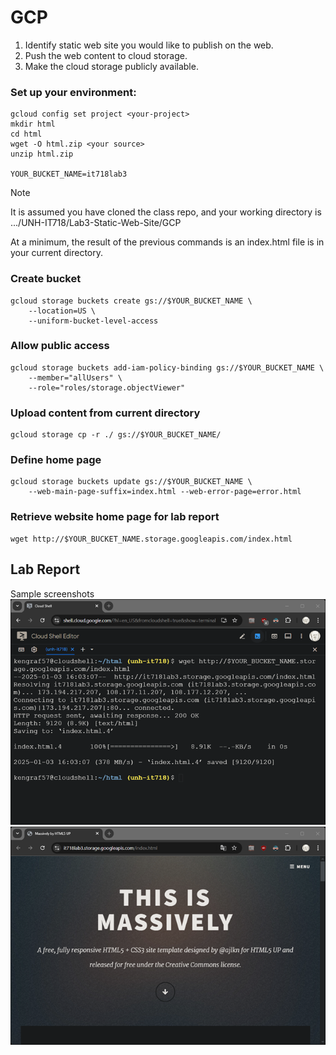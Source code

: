 # GCP											
1.	Identify static web site you would like to publish on the web.
2.	Push the web content to cloud storage.
3.	Make the cloud storage publicly available.

### Set up your environment:
```
gcloud config set project <your-project>
mkdir html
cd html
wget -O html.zip <your source>
unzip html.zip

YOUR_BUCKET_NAME=it718lab3
```
> [!note]
> It is assumed you have cloned the class repo, and your working directory is .../UNH-IT718/Lab3-Static-Web-Site/GCP

At a minimum, the result of the previous commands is an index.html file is in your current directory.

### Create bucket
```
gcloud storage buckets create gs://$YOUR_BUCKET_NAME \
    --location=US \
    --uniform-bucket-level-access
```
### Allow public access
```
gcloud storage buckets add-iam-policy-binding gs://$YOUR_BUCKET_NAME \
    --member="allUsers" \
    --role="roles/storage.objectViewer"
```
### Upload content from current directory
```
gcloud storage cp -r ./ gs://$YOUR_BUCKET_NAME/
```
### Define home page
```
gcloud storage buckets update gs://$YOUR_BUCKET_NAME \
    --web-main-page-suffix=index.html --web-error-page=error.html
```
### Retrieve website home page for lab report
```
wget http://$YOUR_BUCKET_NAME.storage.googleapis.com/index.html
```
## Lab Report
Sample screenshots
![CLI screen capture](lab3-gcp-cli.png)
![Website home page](lab3-gcp-website.png)
